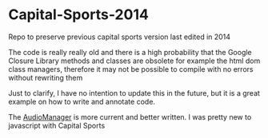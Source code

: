 # Capital-Sports-2014
Repo to preserve previous capital sports version last edited in 2014

The code is really really old and there is a high probability that the Google Closure Library methods 
and classes are obsolete for example the html dom class managers, 
therefore it may not be possible to compile with no errors without rewriting them

Just to clarify, I have no intention to update this in the future, but it is a great example on how to write and annotate code.

The [AudioManager](https://github.com/iz-ben/AudioManager) is more current and better written. I was pretty new to javascript with Capital Sports
